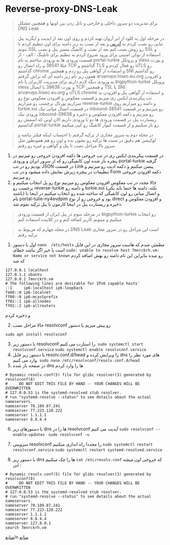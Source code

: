 # Reverse-proxy-DNS-Leak
> برای مدیریت دو سرور داخلی و خارجی و تانل زدن بین اونها و همچنین مشکل DNS Leak

> در مرحله اول
یه کلود از ابر آروان تهیه کردم و روی اون بعد از اپدیت و اپگرید پنل ثنایی رو نصب کردم به   [آدرس](https://github.com/MHSanaei/3x-ui) و بعد از نصب یه زیر دامنه برای اون تنظیم کردم تا بتونم SSL رو روش نصب کنم بعد از نصب و کانفیگ مسیر پنل و نصب SSL و استفاده از توکن امنیتی برای ورود شروع
کردم به تنظیم برای تانلینگ :
الف -  از قسمت ورودی ها یه ورودی ساختم به نام portal-turkie و پروتکل vless و پورت مثلا 38541 و راه اتصال رو TCP گذاشتم و TLS رو فعال کردم و uTLS رو گذاشتم chrome و استفاده از گواهی پنل رو زدم و همچنین SNI رو گذاشتم همون زیر نام زیر دامنه ای که براش گرفتم arvanvps.hisec.eu.org و افزودن یه ورودی دیگه لازم داریم برای مدیریت کاربران با نام bigpython-turkie پروتکل vless و پورت 39638 با اتصال TCP و همچنین TSL با SNI arvanvps.hisec.eu.org و uTLS chrome و استفاده از گواهی پنل و افزودن به تب پیکربندی ایکس ری میریم و قسمت معکوس و افزودن معکوس نوع رو میزاریم پورتال برچسب رو میزاریم reverse-turkie و دامنه رو میزاریم روی turkie.xui در قسمت اتصال میانی تیک inbound-38541 رو میزنیم و در قسمت ورودی تیک inbound-39638 رو میزنیم و دکمه افزودن معکوس و ذخیره و ریستارت پنل در قسمت ورودی ها دو تا ورودی داریم الان اونی که اسمش رو گذاشتیم portal-turkie رو باز میکنیم و از قسمت کیوآر کانفیگ رو کپی میکنیم.
  

> در محله دوم
یه سرور مجازی از ترکیه گرفتم با احتساب اینکه فیلتر نباشه و لوکیشن هم دقیق در تست ها ترکیه رو نشون بده و اون رو هم همونطور مثل سرور بالا مراحل نصب تا پنل و گواهی و غیره رو رفتم
 1. در قسمت پیکربندی ایکس ری در تب خروجی ها دکمه افزودن خروجی رو میزنیم در پنچره باز شده اون کانفیگی رو که از سرور ایران و ورودی portal-turkie گرفته بودیم رو در تب JSON در قسمت Link پیسن میکنیم و دکمه ادیت رو میزنیم و تنظیمات در پنچره زیرش نمایش داده میشود و در تب Form دکمه افزودن خروجی رو میزنیم
2. حالا مجدد در تب معکوس افزودن معکوس رو میزنیم نوع رو پل انتخاب میکنیم و برچسب رو reverse-turkie و دامنه رو turkie.xui (نکته: دامنه ها حتما باید یکی باشند) و اتصال میانی رو اون کانفیگی که ساخته شده رو انتخاب میکنیم در اینجا با نام portal-tulie-ny4evdpim بود و خروجی رو از نوع direct و افزودن معکوس و ذخیره و ریستارت پنل در اینجا کارمون با پنل ترکیه تموم شد.

> در مرحله سوم
در پنل ایران از قسمت ورودی bigpython-turkie رو انتخاب میکنیم و میتونم کاربر اضافه کنم و در کلاینت استفاده کنم

> در محله چهارم که مربوط به DNS Leak است این مراحل رو در سرور مجازی ترکیه رفتم
 1. اول با دستور ```nano  /etc/hosts``` مطمئن شدم که هاست سرور مجازی در این فایل است یا خیر اگر نباشد خطای ```sudo: unable to resolve host 7mnrckrh.vm: Name or service not known``` رو میده بنابراین این نام دامنه رو بهش اضافه کردم که شد
```
127.0.0.1 localhost
127.0.1.1 ubuntu
127.0.0.1 7mnrckrh.vm
# The following lines are desirable for IPv6 capable hosts'
::1     ip6-localhost ip6-loopback
fe00::0 ip6-localnet
ff00::0 ip6-mcastprefix
ff02::1 ip6-allnodes
ff02::2 ip6-allrouters
```
و ذخیره کردم

 2. حالا مراحل نصب resolvconf رو پیش میریم با دستور 
```
sudo apt install resolvconf
```

   3) با دستور زیر resolvconf را استارت می کنیم.
```sudo systemctl start resolvconf.service```
```sudo systemctl enable resolvconf.service```
   4) با دستور زیر فایل resolv.conf.d/head را ویرایش کرده و  dns های مورد نظر را وارد می کنیم.
```sudo nano /etc/resolvconf/resolv.conf.d/head```
   5) در صفحه باز شده dns ها را وارد کردم
```   
# Dynamic resolv.conf(5) file for glibc resolver(3) generated by resolvconf(8)
#     DO NOT EDIT THIS FILE BY HAND -- YOUR CHANGES WILL BE OVERWRITTEN
# 127.0.0.53 is the systemd-resolved stub resolver.
# run "systemd-resolve --status" to see details about the actual nameservers.
nameserver 78.189.87.241
nameserver 77.223.128.222
nameserver 1.1.1.1
nameserver 8.8.4.4
```
 6. با دستورهای زیر dns ها را در resolvconf آپدیت می کنیم
``sudo resolvconf --enable-updates ``
``sudo resolvconf -u``
 7.  سرویس resolvconf را مجددا راه اندازی میکنیم
```sudo systemctl restart resolvconf.service```
```sudo systemctl restart systemd-resolved.service```


 8.  با دستور زیر dns ها را چک میکنیم
```cat /etc/resolv.conf```
که خروجی اون میشه این :
```
# Dynamic resolv.conf(5) file for glibc resolver(3) generated by resolvconf(8)
#     DO NOT EDIT THIS FILE BY HAND -- YOUR CHANGES WILL BE OVERWRITTEN
# 127.0.0.53 is the systemd-resolved stub resolver.
# run "systemd-resolve --status" to see details about the actual nameservers.
nameserver 78.189.87.241
nameserver 77.223.128.222
nameserver 1.1.1.1
nameserver 8.8.4.4
nameserver 127.0.0.1
search 7mnrckrh.vm
```






[منابع](https://www.youtube.com/watch?v=3p_rP1XPOPw)/n
[منابع](https://www.youtube.com/watch?v=jCg6Yci7a5U)


   
